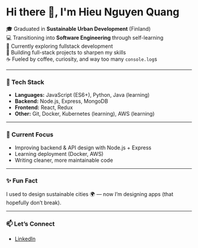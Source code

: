 # Hi there 👋, I'm Hieu Nguyen Quang 

🎓 Graduated in **Sustainable Urban Development** (Finland)  
💻 Transitioning into **Software Engineering** through self-learning  
🌱 Currently exploring fullstack development  
🚀 Building full-stack projects to sharpen my skills  
☕ Fueled by coffee, curiosity, and way too many `console.log`s  

---

### 🔧 Tech Stack  
- **Languages:** JavaScript (ES6+), Python, Java (learning) 
- **Backend:** Node.js, Express, MongoDB  
- **Frontend:** React, Redux  
- **Other:** Git, Docker, Kubernetes (learning), AWS (learning)  

---

### 📌 Current Focus  
- Improving backend & API design with Node.js + Express  
- Learning deployment (Docker, AWS)  
- Writing cleaner, more maintainable code  

---

### ✨ Fun Fact  
I used to design sustainable cities 🌍 — now I’m designing apps (that hopefully don’t break).  

---

### 📫 Let’s Connect  
- [LinkedIn](https://www.linkedin.com/in/quang-hieu/)  

